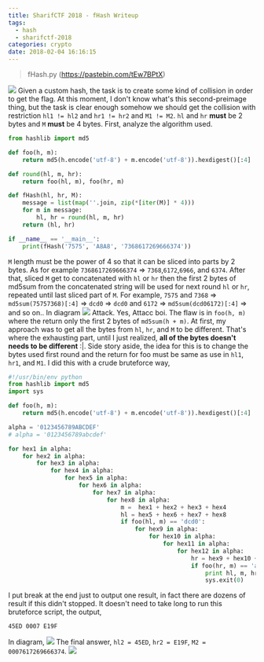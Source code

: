 ```yaml
---
title: SharifCTF 2018 - fHash Writeup
tags:
  - hash
  - sharifctf-2018
categories: crypto
date: 2018-02-04 16:16:15
---
```


> fHash.py (https://pastebin.com/tEw7BPtX)

![](https://a.safe.moe/MceKg) Given a custom hash, the task is to create some kind of collision in order to get the flag. At this moment, I don't know what's this second-preimage thing, but the task is clear enough somehow we should get the collision with restriction `hl1 != hl2` and `hr1 != hr2` and `M1 != M2`. `hl` and `hr` **must** be 2 bytes and `M` **must** be 4 bytes. First, analyze the algorithm used.

```python
from hashlib import md5

def foo(h, m):
    return md5(h.encode('utf-8') + m.encode('utf-8')).hexdigest()[:4]

def round(hl, m, hr):
    return foo(hl, m), foo(hr, m)

def fHash(hl, hr, M):
    message = list(map(''.join, zip(*[iter(M)] * 4)))
    for m in message:
        hl, hr = round(hl, m, hr)
    return (hl, hr)

if __name__ == '__main__':
    print(fHash('7575', 'A8A8', '7368617269666374'))
```

`M` length must be the power of 4 so that it can be sliced into parts by 2 bytes. As for example `7368617269666374` => `7368`,`6172`,`6966`, and `6374`. After that, sliced `M` get to concatenated with `hl` or `hr` then the first 2 bytes of md5sum from the concatenated string will be used for next round `hl` or `hr`, repeated until last sliced part of `M`. For example, `7575` and `7368` => `md5sum(75757368)[:4]` => `dcd0` => `dcd0` and `6172` => `md5sum(dcd06172)[:4]` => and so on.. In diagram ![](https://a.safe.moe/gVUMe.png) Attack. Yes, Attacc boi. The flaw is in `foo(h, m)` where the return only the first 2 bytes of `md5sum(h + m)`. At first, my approach was to get all the bytes from `hl`, `hr`, and `M` to be different. That's where the exhausting part, until I just realized, __all of the bytes doesn't needs to be different__ :|. Side story aside, the idea for this is to change the bytes used first round and the return for foo must be same as use in `hl1`, `hr1`, and `M1`. I did this with a crude bruteforce way,

```python
#!/usr/bin/env python
from hashlib import md5
import sys

def foo(h, m):
    return md5(h.encode('utf-8') + m.encode('utf-8')).hexdigest()[:4]

alpha = '0123456789ABCDEF'
# alpha = '0123456789abcdef'

for hex1 in alpha:
    for hex2 in alpha:
        for hex3 in alpha:
            for hex4 in alpha:
                for hex5 in alpha:
                    for hex6 in alpha:
                        for hex7 in alpha:
                            for hex8 in alpha:
                                m =  hex1 + hex2 + hex3 + hex4
                                hl = hex5 + hex6 + hex7 + hex8
                                if foo(hl, m) == 'dcd0':
                                    for hex9 in alpha:
                                        for hex10 in alpha:
                                            for hex11 in alpha:
                                                for hex12 in alpha:
                                                    hr = hex9 + hex10 + hex11 + hex12
                                                    if foo(hr, m) == 'a6ea':
                                                        print hl, m, hr
                                                        sys.exit(0)
```

I put break at the end just to output one result, in fact there are dozens of result if this didn't stopped. It doesn't need to take long to run this bruteforce script, the output,

```
45ED 0007 E19F
```

In diagram, ![](https://a.safe.moe/N08T6.png)
The final answer, `hl2 = 45ED`, `hr2 = E19F`, `M2 = 0007617269666374`.
![](https://a.safe.moe/qBlm0.png)